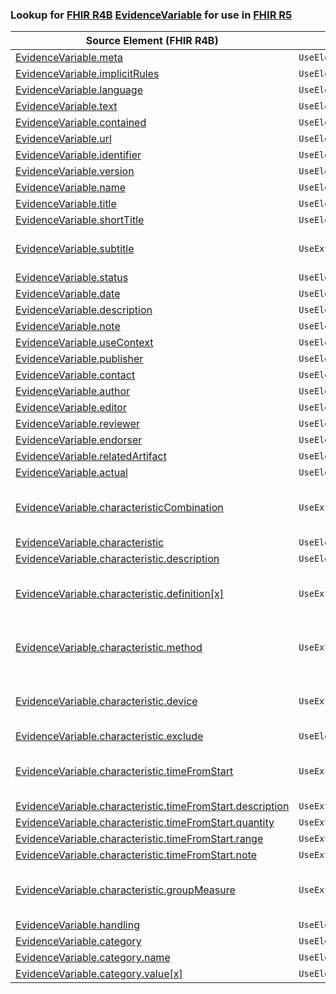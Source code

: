 ### Lookup for [FHIR R4B](https://hl7.org/fhir/R4B/) [EvidenceVariable](https://hl7.org/fhir/R4B/EvidenceVariable.html) for use in [FHIR R5](https://hl7.org/fhir/R5/)

| Source Element (FHIR R4B) | Usage | Target |
| -------------- | ----- | ------ |
| [EvidenceVariable.meta](https://hl7.org/fhir/R4B/EvidenceVariable.html#resource) | `UseElementSameName` | [EvidenceVariable.meta](https://hl7.org/fhir/R5/EvidenceVariable.html#resource) |
| [EvidenceVariable.implicitRules](https://hl7.org/fhir/R4B/EvidenceVariable.html#resource) | `UseElementSameName` | [EvidenceVariable.implicitRules](https://hl7.org/fhir/R5/EvidenceVariable.html#resource) |
| [EvidenceVariable.language](https://hl7.org/fhir/R4B/EvidenceVariable.html#resource) | `UseElementSameName` | [EvidenceVariable.language](https://hl7.org/fhir/R5/EvidenceVariable.html#resource) |
| [EvidenceVariable.text](https://hl7.org/fhir/R4B/EvidenceVariable.html#resource) | `UseElementSameName` | [EvidenceVariable.text](https://hl7.org/fhir/R5/EvidenceVariable.html#resource) |
| [EvidenceVariable.contained](https://hl7.org/fhir/R4B/EvidenceVariable.html#resource) | `UseElementSameName` | [EvidenceVariable.contained](https://hl7.org/fhir/R5/EvidenceVariable.html#resource) |
| [EvidenceVariable.url](https://hl7.org/fhir/R4B/EvidenceVariable.html#resource) | `UseElementSameName` | [EvidenceVariable.url](https://hl7.org/fhir/R5/EvidenceVariable.html#resource) |
| [EvidenceVariable.identifier](https://hl7.org/fhir/R4B/EvidenceVariable.html#resource) | `UseElementSameName` | [EvidenceVariable.identifier](https://hl7.org/fhir/R5/EvidenceVariable.html#resource) |
| [EvidenceVariable.version](https://hl7.org/fhir/R4B/EvidenceVariable.html#resource) | `UseElementSameName` | [EvidenceVariable.version](https://hl7.org/fhir/R5/EvidenceVariable.html#resource) |
| [EvidenceVariable.name](https://hl7.org/fhir/R4B/EvidenceVariable.html#resource) | `UseElementSameName` | [EvidenceVariable.name](https://hl7.org/fhir/R5/EvidenceVariable.html#resource) |
| [EvidenceVariable.title](https://hl7.org/fhir/R4B/EvidenceVariable.html#resource) | `UseElementSameName` | [EvidenceVariable.title](https://hl7.org/fhir/R5/EvidenceVariable.html#resource) |
| [EvidenceVariable.shortTitle](https://hl7.org/fhir/R4B/EvidenceVariable.html#resource) | `UseElementSameName` | [EvidenceVariable.shortTitle](https://hl7.org/fhir/R5/EvidenceVariable.html#resource) |
| [EvidenceVariable.subtitle](https://hl7.org/fhir/R4B/EvidenceVariable.html#resource) | `UseExtension` | [http://hl7.org/fhir/4.3/StructureDefinition/extension-EvidenceVariable.subtitle](StructureDefinition-ext-R4B-EvidenceVariable.subtitle.html) |
| [EvidenceVariable.status](https://hl7.org/fhir/R4B/EvidenceVariable.html#resource) | `UseElementSameName` | [EvidenceVariable.status](https://hl7.org/fhir/R5/EvidenceVariable.html#resource) |
| [EvidenceVariable.date](https://hl7.org/fhir/R4B/EvidenceVariable.html#resource) | `UseElementSameName` | [EvidenceVariable.date](https://hl7.org/fhir/R5/EvidenceVariable.html#resource) |
| [EvidenceVariable.description](https://hl7.org/fhir/R4B/EvidenceVariable.html#resource) | `UseElementSameName` | [EvidenceVariable.description](https://hl7.org/fhir/R5/EvidenceVariable.html#resource) |
| [EvidenceVariable.note](https://hl7.org/fhir/R4B/EvidenceVariable.html#resource) | `UseElementSameName` | [EvidenceVariable.note](https://hl7.org/fhir/R5/EvidenceVariable.html#resource) |
| [EvidenceVariable.useContext](https://hl7.org/fhir/R4B/EvidenceVariable.html#resource) | `UseElementSameName` | [EvidenceVariable.useContext](https://hl7.org/fhir/R5/EvidenceVariable.html#resource) |
| [EvidenceVariable.publisher](https://hl7.org/fhir/R4B/EvidenceVariable.html#resource) | `UseElementSameName` | [EvidenceVariable.publisher](https://hl7.org/fhir/R5/EvidenceVariable.html#resource) |
| [EvidenceVariable.contact](https://hl7.org/fhir/R4B/EvidenceVariable.html#resource) | `UseElementSameName` | [EvidenceVariable.contact](https://hl7.org/fhir/R5/EvidenceVariable.html#resource) |
| [EvidenceVariable.author](https://hl7.org/fhir/R4B/EvidenceVariable.html#resource) | `UseElementSameName` | [EvidenceVariable.author](https://hl7.org/fhir/R5/EvidenceVariable.html#resource) |
| [EvidenceVariable.editor](https://hl7.org/fhir/R4B/EvidenceVariable.html#resource) | `UseElementSameName` | [EvidenceVariable.editor](https://hl7.org/fhir/R5/EvidenceVariable.html#resource) |
| [EvidenceVariable.reviewer](https://hl7.org/fhir/R4B/EvidenceVariable.html#resource) | `UseElementSameName` | [EvidenceVariable.reviewer](https://hl7.org/fhir/R5/EvidenceVariable.html#resource) |
| [EvidenceVariable.endorser](https://hl7.org/fhir/R4B/EvidenceVariable.html#resource) | `UseElementSameName` | [EvidenceVariable.endorser](https://hl7.org/fhir/R5/EvidenceVariable.html#resource) |
| [EvidenceVariable.relatedArtifact](https://hl7.org/fhir/R4B/EvidenceVariable.html#resource) | `UseElementSameName` | [EvidenceVariable.relatedArtifact](https://hl7.org/fhir/R5/EvidenceVariable.html#resource) |
| [EvidenceVariable.actual](https://hl7.org/fhir/R4B/EvidenceVariable.html#resource) | `UseElementSameName` | [EvidenceVariable.actual](https://hl7.org/fhir/R5/EvidenceVariable.html#resource) |
| [EvidenceVariable.characteristicCombination](https://hl7.org/fhir/R4B/EvidenceVariable.html#resource) | `UseExtension` | [http://hl7.org/fhir/4.3/StructureDefinition/extension-EvidenceVariable.characteristicCombination](StructureDefinition-ext-R4B-EvidenceVariable.characteristicCombination.html) |
| [EvidenceVariable.characteristic](https://hl7.org/fhir/R4B/EvidenceVariable.html#resource) | `UseElementSameName` | [EvidenceVariable.characteristic](https://hl7.org/fhir/R5/EvidenceVariable.html#resource) |
| [EvidenceVariable.characteristic.description](https://hl7.org/fhir/R4B/EvidenceVariable.html#resource) | `UseElementSameName` | [EvidenceVariable.characteristic.description](https://hl7.org/fhir/R5/EvidenceVariable.html#resource) |
| [EvidenceVariable.characteristic.definition[x]](https://hl7.org/fhir/R4B/EvidenceVariable.html#resource) | `UseExtension` | [http://hl7.org/fhir/4.3/StructureDefinition/extension-EvidenceVariable.characteristic.definition](StructureDefinition-ext-R4B-EvidenceVariable.ch.definition.html) |
| [EvidenceVariable.characteristic.method](https://hl7.org/fhir/R4B/EvidenceVariable.html#resource) | `UseExtension` | [http://hl7.org/fhir/4.3/StructureDefinition/extension-EvidenceVariable.characteristic.method](StructureDefinition-ext-R4B-EvidenceVariable.ch.method.html) |
| [EvidenceVariable.characteristic.device](https://hl7.org/fhir/R4B/EvidenceVariable.html#resource) | `UseExtension` | [http://hl7.org/fhir/4.3/StructureDefinition/extension-EvidenceVariable.characteristic.device](StructureDefinition-ext-R4B-EvidenceVariable.ch.device.html) |
| [EvidenceVariable.characteristic.exclude](https://hl7.org/fhir/R4B/EvidenceVariable.html#resource) | `UseElementSameName` | [EvidenceVariable.characteristic.exclude](https://hl7.org/fhir/R5/EvidenceVariable.html#resource) |
| [EvidenceVariable.characteristic.timeFromStart](https://hl7.org/fhir/R4B/EvidenceVariable.html#resource) | `UseExtension` | [http://hl7.org/fhir/4.3/StructureDefinition/extension-EvidenceVariable.characteristic.timeFromStart](StructureDefinition-ext-R4B-EvidenceVariable.ch.timeFromStart.html) |
| [EvidenceVariable.characteristic.timeFromStart.description](https://hl7.org/fhir/R4B/EvidenceVariable.html#resource) | `UseExtensionFromAncestor` | - |
| [EvidenceVariable.characteristic.timeFromStart.quantity](https://hl7.org/fhir/R4B/EvidenceVariable.html#resource) | `UseExtensionFromAncestor` | - |
| [EvidenceVariable.characteristic.timeFromStart.range](https://hl7.org/fhir/R4B/EvidenceVariable.html#resource) | `UseExtensionFromAncestor` | - |
| [EvidenceVariable.characteristic.timeFromStart.note](https://hl7.org/fhir/R4B/EvidenceVariable.html#resource) | `UseExtensionFromAncestor` | - |
| [EvidenceVariable.characteristic.groupMeasure](https://hl7.org/fhir/R4B/EvidenceVariable.html#resource) | `UseExtension` | [http://hl7.org/fhir/4.3/StructureDefinition/extension-EvidenceVariable.characteristic.groupMeasure](StructureDefinition-ext-R4B-EvidenceVariable.ch.groupMeasure.html) |
| [EvidenceVariable.handling](https://hl7.org/fhir/R4B/EvidenceVariable.html#resource) | `UseElementSameName` | [EvidenceVariable.handling](https://hl7.org/fhir/R5/EvidenceVariable.html#resource) |
| [EvidenceVariable.category](https://hl7.org/fhir/R4B/EvidenceVariable.html#resource) | `UseElementSameName` | [EvidenceVariable.category](https://hl7.org/fhir/R5/EvidenceVariable.html#resource) |
| [EvidenceVariable.category.name](https://hl7.org/fhir/R4B/EvidenceVariable.html#resource) | `UseElementSameName` | [EvidenceVariable.category.name](https://hl7.org/fhir/R5/EvidenceVariable.html#resource) |
| [EvidenceVariable.category.value[x]](https://hl7.org/fhir/R4B/EvidenceVariable.html#resource) | `UseElementSameName` | [EvidenceVariable.category.value[x]](https://hl7.org/fhir/R5/EvidenceVariable.html#resource) |
